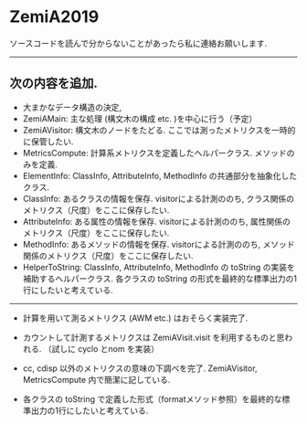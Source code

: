 # ZemiA2019
ソースコードを読んで分からないことがあったら私に連絡お願いします.

---

## 次の内容を追加.
- 大まかなデータ構造の決定,
- ZemiAMain:
主な処理 (構文木の構成 etc. )を中心に行う（予定）
- ZemiAVisitor:
構文木のノードをたどる. ここでは測ったメトリクスを一時的に保管したい.
- MetricsCompute:
計算系メトリクスを定義したヘルパークラス. メソッドのみを定義.
- ElementInfo:
ClassInfo, AttributeInfo, MethodInfo の共通部分を抽象化したクラス.
- ClassInfo:
あるクラスの情報を保存. visitorによる計測ののち, クラス関係のメトリクス（尺度）をここに保存したい.
- AttributeInfo:
ある属性の情報を保存. visitorによる計測ののち, 属性関係のメトリクス（尺度）をここに保存したい.
- MethodInfo:
あるメソッドの情報を保存. visitorによる計測ののち, メソッド関係のメトリクス（尺度）をここに保存したい.
- HelperToString:
ClassInfo, AttributeInfo, MethodInfo の toString の実装を補助するヘルパークラス. 各クラスの toString の形式を最終的な標準出力の1行にしたいと考えている.

---

- 計算を用いて測るメトリクス (AWM etc.) はおそらく実装完了.

- カウントして計測するメトリクスは ZemiAVisit.visit を利用するものと思われる. （試しに cyclo とnom を実装）

- cc, cdisp 以外のメトリクスの意味の下調べを完了. ZemiAVisitor, MetricsCompute 内で簡潔に記している.

- 各クラスの toString で定義した形式（formatメソッド参照）を最終的な標準出力の1行にしたいと考えている.